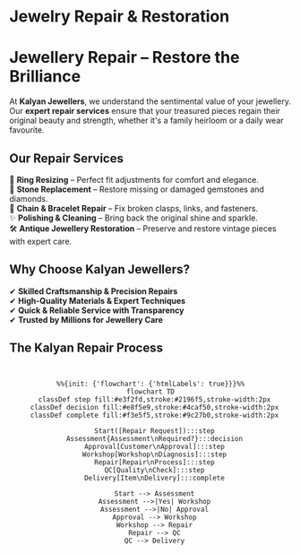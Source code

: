 # Jewelry Repair & Restoration



# **Jewellery Repair – Restore the Brilliance**  

At **Kalyan Jewellers**, we understand the sentimental value of your jewellery. Our **expert repair services** ensure that your treasured pieces regain their original beauty and strength, whether it's a family heirloom or a daily wear favourite.  

## **Our Repair Services**  
🔧 **Ring Resizing** – Perfect fit adjustments for comfort and elegance.  
💎 **Stone Replacement** – Restore missing or damaged gemstones and diamonds.  
🔗 **Chain & Bracelet Repair** – Fix broken clasps, links, and fasteners.  
✨ **Polishing & Cleaning** – Bring back the original shine and sparkle.  
🛠 **Antique Jewellery Restoration** – Preserve and restore vintage pieces with expert care.  

## **Why Choose Kalyan Jewellers?**  
✔ **Skilled Craftsmanship & Precision Repairs**  
✔ **High-Quality Materials & Expert Techniques**  
✔ **Quick & Reliable Service with Transparency**  
✔ **Trusted by Millions for Jewellery Care**  



## The Kalyan Repair Process

```mermaid
%%{init: {'flowchart': {'htmlLabels': true}}}%%
flowchart TD
  classDef step fill:#e3f2fd,stroke:#2196f5,stroke-width:2px
  classDef decision fill:#e8f5e9,stroke:#4caf50,stroke-width:2px
  classDef complete fill:#f3e5f5,stroke:#9c27b0,stroke-width:2px

  Start([Repair Request]):::step
  Assessment{Assessment\nRequired?}:::decision
  Approval[Customer\nApproval]:::step
  Workshop[Workshop\nDiagnosis]:::step
  Repair[Repair\nProcess]:::step
  QC[Quality\nCheck]:::step
  Delivery[Item\nDelivery]:::complete

  Start --> Assessment
  Assessment -->|Yes| Workshop
  Assessment -->|No| Approval
  Approval --> Workshop
  Workshop --> Repair
  Repair --> QC
  QC --> Delivery

```
<style>
/* Repair Flowchart Styling */
.mermaid {
  background: var(--md-code-bg-color);
  border-radius: 10px;
  padding: 20px;
  margin: 25px 0;
  text-align : center;
}

.mermaid .node rect {
  rx: 6px;
  ry: 6px;
  stroke-width: 2px;
}

.mermaid .node rect.repair-step {
  fill: #e3f2fd;
  stroke: #2196f3;
}

.mermaid .node rect.decision {
  fill: #e8f5e9;
  stroke: #4caf50;
}

.mermaid .node rect.completion {
  fill: #f3e5f5;
  stroke: #9c27b0;
}
</style>